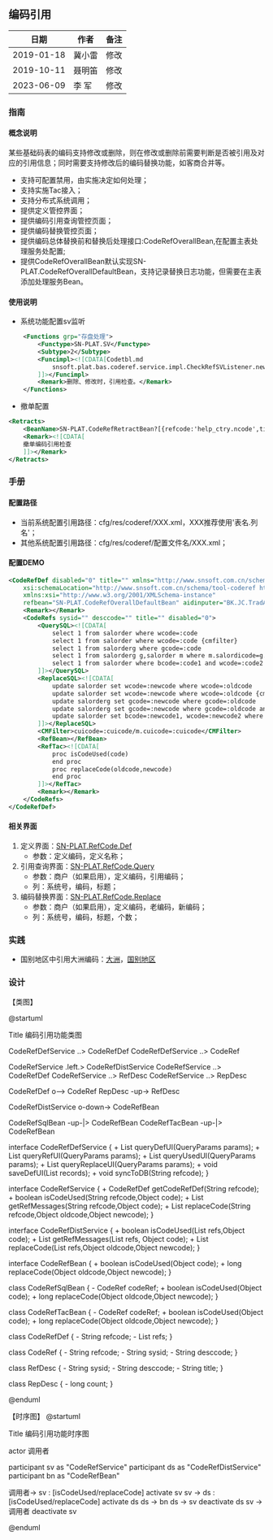 ## 编码引用

|日期|作者|备注|
|------|------|------|
|2019-01-18|冀小雷|修改|
|2019-10-11|聂明笛|修改|
|2023-06-09|李 军|修改|

### 指南	

#### 概念说明

某些基础码表的编码支持修改或删除，则在修改或删除前需要判断是否被引用及对应的引用信息；同时需要支持修改后的编码替换功能，如客商合并等。
* 支持可配置禁用，由实施决定如何处理；
* 支持实施Tac接入；
* 支持分布式系统调用；
* 提供定义管控界面；
* 提供编码引用查询管控页面；
* 提供编码替换管控页面；
* 提供编码总体替换前和替换后处理接口:CodeRefOverallBean,在配置主表处理服务处配置;
* 提供CodeRefOverallBean默认实现SN-PLAT.CodeRefOverallDefaultBean，支持记录替换日志功能，但需要在主表添加处理服务Bean。

#### 使用说明

* 系统功能配置sv监听
```xml
    <Functions grp="存盘处理">
		<Functype>SN-PLAT.SV</Functype>
		<Subtype>2</Subtype>
		<Funcimpl><![CDATA[Codetbl.md
		    snsoft.plat.bas.coderef.service.impl.CheckRefSVListener.new?refcode=help_ctry.ncode&title=国别地区
		]]></Funcimpl>
		<Remark>删除、修改时，引用检查。</Remark>
	</Functions>
```

* 撤单配置
```xml
<Retracts>
	<BeanName>SN-PLAT.CodeRefRetractBean?[{refcode:'help_ctry.ncode',title:'国别地区'}]</BeanName>
	<Remark><![CDATA[
	撤单编码引用检查
	]]></Remark>
</Retracts>
```
### 手册

#### 配置路径

* 当前系统配置引用路径：cfg/res/coderef/XXX.xml，XXX推荐使用'表名.列名'；
* 其他系统配置引用路径：cfg/res/coderef/配置文件名/XXX.xml；

#### 配置DEMO

```xml
<CodeRefDef disabled="0" title="" xmlns="http://www.snsoft.com.cn/schema/tool-coderef"
	xsi:schemaLocation="http://www.snsoft.com.cn/schema/tool-coderef http://www.snsoft.com.cn/schema/tool-coderef.xsd"
	xmlns:xsi="http://www.w3.org/2001/XMLSchema-instance" 
	refbean="SN-PLAT.CodeRefOverallDefaultBean" aidinputer="BK.JC.TradAC" replaceable="1">
	<Remark></Remark>
	<CodeRefs sysid="" desccode="" title="" disabled="0">
		<QuerySQL><![CDATA[
			select 1 from salorder where wcode=:code
			select 1 from salorder where wcode=:code {cmfilter}
			select 1 from salorderg where gcode=:code
			select 1 from salorderg g,salorder m where m.salordicode=g.salordicode and gcode=:code {cmfilter} 
			select 1 from salorder where bcode=:code1 and wcode=:code2
		]]></QuerySQL>
		<ReplaceSQL><![CDATA[
			update salorder set wcode=:newcode where wcode=:oldcode
			update salorder set wcode=:newcode where wcode=:oldcode {cmfilter}
			update salorderg set gcode=:newcode where gcode=:oldcode
			update salorderg set gcode=:newcode where gcode=:oldcode and exists(select 1 from salorder where salorder.salordicode=salorderg.salordicode and {cmfilter})
			update salorder set bcode=:newcode1, wcode=:newcode2 where bcode=:oldcode1 and wcode=:oldcode2
		]]></ReplaceSQL>
		<CMFilter>cuicode=:cuicode/m.cuicode=:cuicode</CMFilter>
		<RefBean></RefBean>
		<RefTac><![CDATA[
			proc isCodeUsed(code)
			end proc
			proc replaceCode(oldcode,newcode)
			end proc
		]]></RefTac>
		<Remark></Remark>
	</CodeRefs>
</CodeRefDef>
```

#### 相关界面

1. 定义界面：[SN-PLAT.RefCode.Def](/N9Bhelp/uiinvoke/00/zh_CN/theme0/SN-PLAT.RefCode.Def.html)
	* 参数：定义编码，定义名称；
1. 引用查询界面：[SN-PLAT.RefCode.Query](/N9Bhelp/uiinvoke/00/zh_CN/theme0/SN-PLAT.RefCode.Query.html)
	* 参数：商户（如果启用），定义编码，引用编码；
	* 列：系统号，编码，标题；
1. 编码替换界面：[SN-PLAT.RefCode.Replace](/N9Bhelp/uiinvoke/00/zh_CN/theme0/SN-PLAT.RefCode.Replace.html)
	* 参数：商户（如果启用），定义编码，老编码，新编码；
	* 列：系统号，编码，标题，个数；
		
### 实践	

* 国别地区中引用大洲编码：[大洲](/N9Bhelp/uiinvoke/00/zh_CN/theme0/SN-HELP.Bas.Continent.html)，[国别地区](/N9Bhelp/uiinvoke/00/zh_CN/theme0/SN-HELP.Bas.Country.html)

### 设计

【类图】

@startuml

Title 编码引用功能类图

CodeRefDefService ..> CodeRefDef
CodeRefDefService ..> CodeRef

CodeRefService .left.> CodeRefDistService
CodeRefService ..> CodeRefDef
CodeRefService ..> RefDesc
CodeRefService ..> RepDesc

CodeRefDef o--> CodeRef
RepDesc -up-> RefDesc

CodeRefDistService o-down-> CodeRefBean

CodeRefSqlBean -up-|> CodeRefBean
CodeRefTacBean -up-|> CodeRefBean

interface CodeRefDefService {
	+ List<CodeRefDef> queryDefUI(QueryParams params);
	+ List<CodeRef> queryRefUI(QueryParams params);
	+ List<RefDesc> queryUsedUI(QueryParams params);
	+ List<RepDesc> queryReplaceUI(QueryParams params);
	+ void saveDefUI(List<CodeRefDef> records);
	+ void syncToDB(String refcode);
}

interface CodeRefService {
	+ CodeRefDef getCodeRefDef(String refcode);
	+ boolean isCodeUsed(String refcode,Object code);
	+ List<RefDesc> getRefMessages(String refcode,Object code);
	+ List<RepDesc> replaceCode(String refcode,Object oldcode,Object newcode);
}

interface CodeRefDistService {
	+ boolean isCodeUsed(List<CodeRef> refs,Object code);
	+ List<RefDesc> getRefMessages(List<CodeRef> refs, Object code);
	+ List<RepDesc> replaceCode(List<CodeRef> refs,Object oldcode,Object newcode);
}

interface CodeRefBean {
	+ boolean isCodeUsed(Object code);
	+ long replaceCode(Object oldcode,Object newcode);
}

class CodeRefSqlBean {
	- CodeRef codeRef;
	+ boolean isCodeUsed(Object code);
	+ long replaceCode(Object oldcode,Object newcode);
}

class CodeRefTacBean {
	- CodeRef codeRef;
	+ boolean isCodeUsed(Object code);
	+ long replaceCode(Object oldcode,Object newcode);
}

class CodeRefDef {
	- String refcode;
	- List<CodeRef> refs;
}

class CodeRef {
	- String refcode;
	- String sysid;
	- String desccode;
}

class RefDesc {
	- String sysid;
	- String desccode;
	- String title;
}

class RepDesc {
	- long count;
}

@enduml

【时序图】
@startuml

Title 编码引用功能时序图

actor 调用者

participant sv as "CodeRefService"
participant ds as "CodeRefDistService"
participant bn as "CodeRefBean"

调用者-> sv : [isCodeUsed/replaceCode]
activate sv
	sv -> ds : [isCodeUsed/replaceCode]
	activate ds
		ds -> bn
	ds -> sv
	deactivate ds
sv -> 调用者
deactivate sv

@enduml